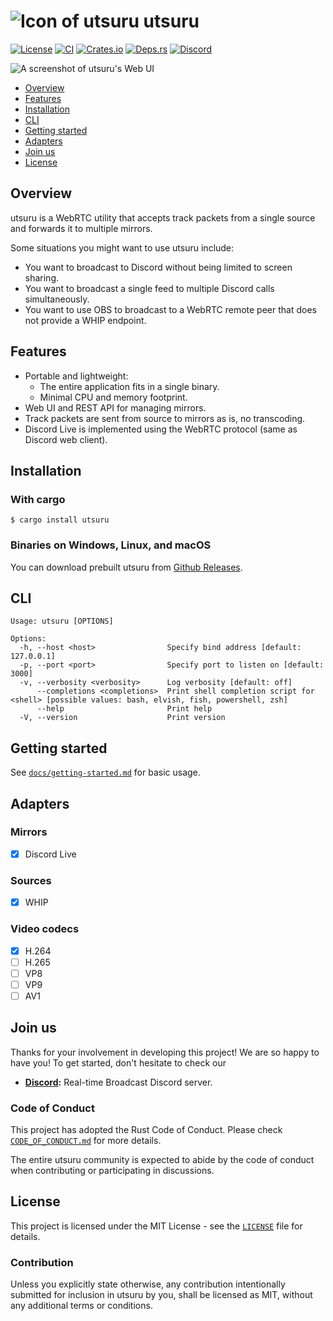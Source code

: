 # ![Icon of utsuru][icon-image] utsuru

[![License][license-image]][license-url]
[![CI][ci-image]][ci-url]
[![Crates.io][cratesio-image]][cratesio-url]
[![Deps.rs][depsrs-image]][depsrs-url]
[![Discord][discord-image]][discord-url]

![A screenshot of utsuru's Web UI][webui-image]

- [Overview](#overview)
- [Features](#features)
- [Installation](#installation)
- [CLI](#cli)
- [Getting started](#getting-started)
- [Adapters](#adapters)
- [Join us](#join-us)
- [License](#license)

[icon-image]: https://github.com/user-attachments/assets/980db541-7063-4517-b4df-df2827b4d90e
[license-image]: https://img.shields.io/badge/License-MIT-yellow.svg
[license-url]: https://opensource.org/licenses/MIT
[ci-image]: https://github.com/VincentVerdynanta/utsuru/workflows/CI/badge.svg
[ci-url]: https://github.com/VincentVerdynanta/utsuru/actions
[cratesio-image]: https://img.shields.io/crates/v/utsuru.svg
[cratesio-url]: https://crates.io/crates/utsuru
[depsrs-image]: https://deps.rs/repo/github/VincentVerdynanta/utsuru/status.svg
[depsrs-url]: https://deps.rs/repo/github/VincentVerdynanta/utsuru
[discord-image]: https://img.shields.io/discord/1162823780708651018?logo=discord
[discord-url]: https://discord.gg/An5jjhNUE3
[webui-image]: https://github.com/user-attachments/assets/4a794c87-5098-4e0e-89c1-95514d2f8475

## Overview

utsuru is a WebRTC utility that accepts track packets from a single
source and forwards it to multiple mirrors.

Some situations you might want to use utsuru include:

* You want to broadcast to Discord without being limited to screen sharing.
* You want to broadcast a single feed to multiple Discord calls simultaneously.
* You want to use OBS to broadcast to a WebRTC remote peer that does not provide a WHIP endpoint.

## Features

* Portable and lightweight:
  * The entire application fits in a single binary.
  * Minimal CPU and memory footprint.
* Web UI and REST API for managing mirrors.
* Track packets are sent from source to mirrors as is, no transcoding.
* Discord Live is implemented using the WebRTC protocol (same as Discord web client).

## Installation

### With cargo

```text
$ cargo install utsuru
```

### Binaries on Windows, Linux, and macOS

You can download prebuilt utsuru from [Github Releases][gh-releases-url].

[gh-releases-url]: https://github.com/VincentVerdynanta/utsuru/releases

## CLI

```text
Usage: utsuru [OPTIONS]

Options:
  -h, --host <host>                Specify bind address [default: 127.0.0.1]
  -p, --port <port>                Specify port to listen on [default: 3000]
  -v, --verbosity <verbosity>      Log verbosity [default: off]
      --completions <completions>  Print shell completion script for <shell> [possible values: bash, elvish, fish, powershell, zsh]
      --help                       Print help
  -V, --version                    Print version
```

## Getting started

See [`docs/getting-started.md`][getting-started] for basic usage.

[getting-started]: ./docs/getting-started.md

## Adapters

### Mirrors

- [X] Discord Live

### Sources

- [X] WHIP

### Video codecs

- [X] H.264
- [ ] H.265
- [ ] VP8
- [ ] VP9
- [ ] AV1

## Join us

Thanks for your involvement in developing this project! We are so happy to
have you! To get started, don't hesitate to check our

* **[Discord][discord-url]:** Real-time Broadcast Discord server.

### Code of Conduct

This project has adopted the Rust Code of Conduct. Please check
[`CODE_OF_CONDUCT.md`][code-of-conduct] for more details.

The entire utsuru community is expected to abide by the
code of conduct when contributing or participating in discussions.

[code-of-conduct]: ./CODE_OF_CONDUCT.md

## License

This project is licensed under the MIT License - see the [`LICENSE`] file
for details.

### Contribution

Unless you explicitly state otherwise, any contribution intentionally
submitted for inclusion in utsuru by you, shall be licensed as MIT,
without any additional terms or conditions.

[`LICENSE`]: ./LICENSE
